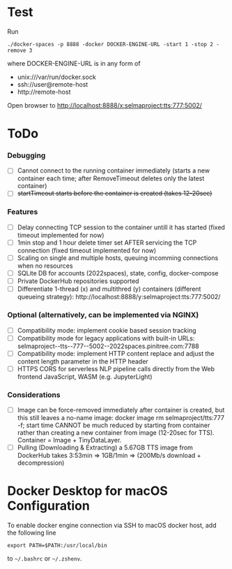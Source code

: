 # Test

Run

```
./docker-spaces -p 8888 -docker DOCKER-ENGINE-URL -start 1 -stop 2 -remove 3
```

where DOCKER-ENGINE-URL is in any form of
- unix:///var/run/docker.sock
- ssh://user@remote-host
- http://remote-host

Open browser to [http://localhost:8888/x:selmaproject:tts:777:5002/](http://localhost:8888/x:selmaproject:tts:777:5002/)

# ToDo

### Debugging

* [ ] Cannot connect to the running container immediately (starts a new container each time; after RemoveTimeout deletes only the latest container)
* [ ] ~~startTimeout starts before the container is created (takes 12-20sec)~~

### Features

* [ ] Delay connecting TCP session to the container untill it has started (fixed timeout implemented for now)
* [ ] 1min stop and 1 hour delete timer set AFTER servicing the TCP connection (fixed timeout implemented for now)
* [ ] Scaling on single and multiple hosts, queuing incomming connections when no resources
* [ ] SQLite DB for accounts (2022spaces), state, config, docker-compose
* [ ] Private DockerHub repositories supported
* [ ] Differentiate 1-thread (x) and multithred (y) containers (different queueing strategy): http://localhost:8888/y:selmaproject:tts:777:5002/

### Optional (alternatively, can be implemented via NGINX)

* [ ] Compatibility mode: implement cookie based session tracking
* [ ] Compatibility mode for legacy applications with built-in URLs: selmaproject--tts--777--5002--2022spaces.pinitree.com:7788
* [ ] Compatibility mode: implement HTTP content replace and adjust the content length parameter in the HTTP header
* [ ] HTTPS CORS for serverless NLP pipeline calls directly from the Web frontend JavaScript, WASM (e.g. JupyterLight)

### Considerations

* [ ] Image can be force-removed immediately after container is created, but this still leaves a no-name image: docker image rm selmaproject/tts:777 -f; start time CANNOT be much reduced by starting from container rather than creating a new container from image (12-20sec for TTS). Container = Image + TinyDataLayer.
* [ ] Pulling (Downloading & Extracting) a 5.67GB TTS image from DockerHub takes 3:53min => 1GB/1min => (200Mb/s download + decompression)

# Docker Desktop for macOS Configuration

To enable docker engine connection via SSH to macOS docker host, add the following line

```export PATH=$PATH:/usr/local/bin```

to `~/.bashrc` or `~/.zshenv`.
